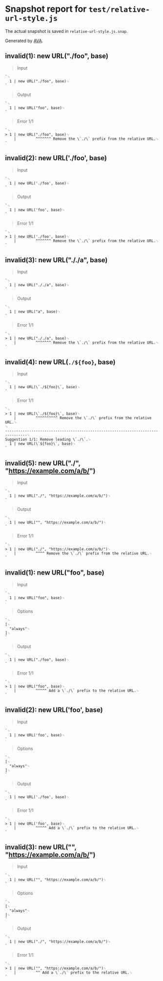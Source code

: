 # Snapshot report for `test/relative-url-style.js`

The actual snapshot is saved in `relative-url-style.js.snap`.

Generated by [AVA](https://avajs.dev).

## invalid(1): new URL("./foo", base)

> Input

    `␊
      1 | new URL("./foo", base)␊
    `

> Output

    `␊
      1 | new URL("foo", base)␊
    `

> Error 1/1

    `␊
    > 1 | new URL("./foo", base)␊
        |         ^^^^^^^ Remove the \`./\` prefix from the relative URL.␊
    `

## invalid(2): new URL('./foo', base)

> Input

    `␊
      1 | new URL('./foo', base)␊
    `

> Output

    `␊
      1 | new URL('foo', base)␊
    `

> Error 1/1

    `␊
    > 1 | new URL('./foo', base)␊
        |         ^^^^^^^ Remove the \`./\` prefix from the relative URL.␊
    `

## invalid(3): new URL("././a", base)

> Input

    `␊
      1 | new URL("././a", base)␊
    `

> Output

    `␊
      1 | new URL("a", base)␊
    `

> Error 1/1

    `␊
    > 1 | new URL("././a", base)␊
        |         ^^^^^^^ Remove the \`./\` prefix from the relative URL.␊
    `

## invalid(4): new URL(`./${foo}`, base)

> Input

    `␊
      1 | new URL(\`./${foo}\`, base)␊
    `

> Error 1/1

    `␊
    > 1 | new URL(\`./${foo}\`, base)␊
        |         ^^^^^^^^^^ Remove the \`./\` prefix from the relative URL.␊
    ␊
    --------------------------------------------------------------------------------␊
    Suggestion 1/1: Remove leading \`./\`.␊
      1 | new URL(\`${foo}\`, base)␊
    `

## invalid(5): new URL("./", "https://example.com/a/b/")

> Input

    `␊
      1 | new URL("./", "https://example.com/a/b/")␊
    `

> Output

    `␊
      1 | new URL("", "https://example.com/a/b/")␊
    `

> Error 1/1

    `␊
    > 1 | new URL("./", "https://example.com/a/b/")␊
        |         ^^^^ Remove the \`./\` prefix from the relative URL.␊
    `

## invalid(1): new URL("foo", base)

> Input

    `␊
      1 | new URL("foo", base)␊
    `

> Options

    `␊
    [␊
      "always"␊
    ]␊
    `

> Output

    `␊
      1 | new URL("./foo", base)␊
    `

> Error 1/1

    `␊
    > 1 | new URL("foo", base)␊
        |         ^^^^^ Add a \`./\` prefix to the relative URL.␊
    `

## invalid(2): new URL('foo', base)

> Input

    `␊
      1 | new URL('foo', base)␊
    `

> Options

    `␊
    [␊
      "always"␊
    ]␊
    `

> Output

    `␊
      1 | new URL('./foo', base)␊
    `

> Error 1/1

    `␊
    > 1 | new URL('foo', base)␊
        |         ^^^^^ Add a \`./\` prefix to the relative URL.␊
    `

## invalid(3): new URL("", "https://example.com/a/b/")

> Input

    `␊
      1 | new URL("", "https://example.com/a/b/")␊
    `

> Options

    `␊
    [␊
      "always"␊
    ]␊
    `

> Output

    `␊
      1 | new URL("./", "https://example.com/a/b/")␊
    `

> Error 1/1

    `␊
    > 1 | new URL("", "https://example.com/a/b/")␊
        |         ^^ Add a \`./\` prefix to the relative URL.␊
    `
